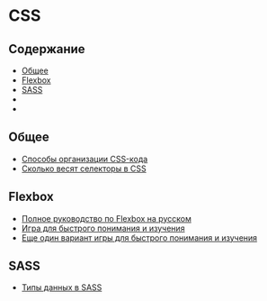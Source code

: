 # CSS

## Содержание
* [Общее](#Общее)
* [Flexbox](#flexbox)
* [SASS](#sass)
* [](#)
* [](#)

## Общее

* [Способы организации CSS-кода](https://habrahabr.ru/post/256109/)
* [Сколько весят селекторы в CSS](http://css.yoksel.ru/specifity/)

## Flexbox
* [Полное руководство по Flexbox на русском](http://frontender.info/a-guide-to-flexbox/)
* [Игра для быстрого понимания и изучения](http://flexboxfroggy.com/)
* [Еще один вариант игры для быстрого понимания и изучения](http://www.flexboxdefense.com/)

## SASS

* [Типы данных в SASS](http://www.sitepoint.com/data-types-in-sass/)